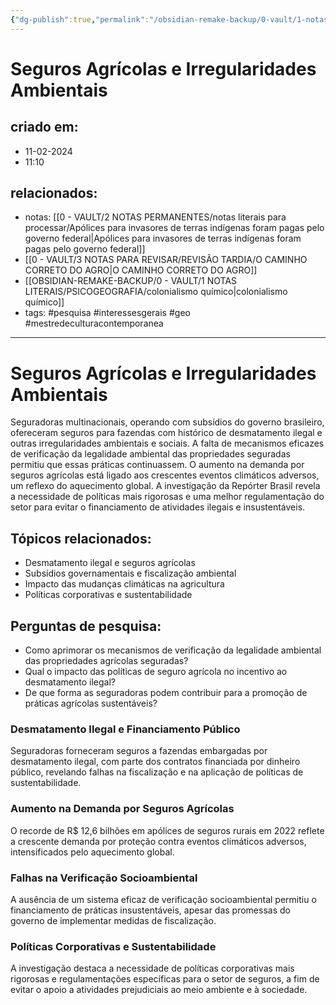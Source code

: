 ```yaml
---
{"dg-publish":true,"permalink":"/obsidian-remake-backup/0-vault/1-notas-literais/psicogeografia/seguros-agricolas-e-irregularidades-ambientais/","tags":["pesquisa","interessesgerais","geo","mestredeculturacontemporanea"],"dgHomeLink":true,"dgShowLocalGraph":true,"dgShowFileTree":true,"dgEnableSearch":true,"noteIcon":""}
---
```


# Seguros Agrícolas e Irregularidades Ambientais

## criado em: 
- 11-02-2024
- 11:10
## relacionados:
- notas: [[0 - VAULT/2 NOTAS PERMANENTES/notas literais para processar/Apólices para invasores de terras indígenas foram pagas pelo governo federal\|Apólices para invasores de terras indígenas foram pagas pelo governo federal]]
- [[0 - VAULT/3 NOTAS PARA REVISAR/REVISÃO TARDIA/O CAMINHO CORRETO DO AGRO\|O CAMINHO CORRETO DO AGRO]]
- [[OBSIDIAN-REMAKE-BACKUP/0 - VAULT/1 NOTAS LITERAIS/PSICOGEOGRAFIA/colonialismo químico\|colonialismo químico]]
- tags: #pesquisa #interessesgerais #geo #mestredeculturacontemporanea
---
# Seguros Agrícolas e Irregularidades Ambientais

Seguradoras multinacionais, operando com subsídios do governo brasileiro, ofereceram seguros para fazendas com histórico de desmatamento ilegal e outras irregularidades ambientais e sociais. A falta de mecanismos eficazes de verificação da legalidade ambiental das propriedades seguradas permitiu que essas práticas continuassem. O aumento na demanda por seguros agrícolas está ligado aos crescentes eventos climáticos adversos, um reflexo do aquecimento global. A investigação da Repórter Brasil revela a necessidade de políticas mais rigorosas e uma melhor regulamentação do setor para evitar o financiamento de atividades ilegais e insustentáveis.

## Tópicos relacionados:
- Desmatamento ilegal e seguros agrícolas
- Subsídios governamentais e fiscalização ambiental
- Impacto das mudanças climáticas na agricultura
- Políticas corporativas e sustentabilidade

## Perguntas de pesquisa:
- Como aprimorar os mecanismos de verificação da legalidade ambiental das propriedades agrícolas seguradas?
- Qual o impacto das políticas de seguro agrícola no incentivo ao desmatamento ilegal?
- De que forma as seguradoras podem contribuir para a promoção de práticas agrícolas sustentáveis?

### Desmatamento Ilegal e Financiamento Público
Seguradoras forneceram seguros a fazendas embargadas por desmatamento ilegal, com parte dos contratos financiada por dinheiro público, revelando falhas na fiscalização e na aplicação de políticas de sustentabilidade.

### Aumento na Demanda por Seguros Agrícolas
O recorde de R$ 12,6 bilhões em apólices de seguros rurais em 2022 reflete a crescente demanda por proteção contra eventos climáticos adversos, intensificados pelo aquecimento global.

### Falhas na Verificação Socioambiental
A ausência de um sistema eficaz de verificação socioambiental permitiu o financiamento de práticas insustentáveis, apesar das promessas do governo de implementar medidas de fiscalização.

### Políticas Corporativas e Sustentabilidade
A investigação destaca a necessidade de políticas corporativas mais rigorosas e regulamentações específicas para o setor de seguros, a fim de evitar o apoio a atividades prejudiciais ao meio ambiente e à sociedade.